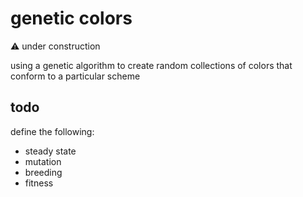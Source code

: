 # genetic colors
:warning: under construction

using a genetic algorithm to create random collections of colors that conform to a particular scheme

## todo
define the following:
- steady state
- mutation
- breeding
- fitness